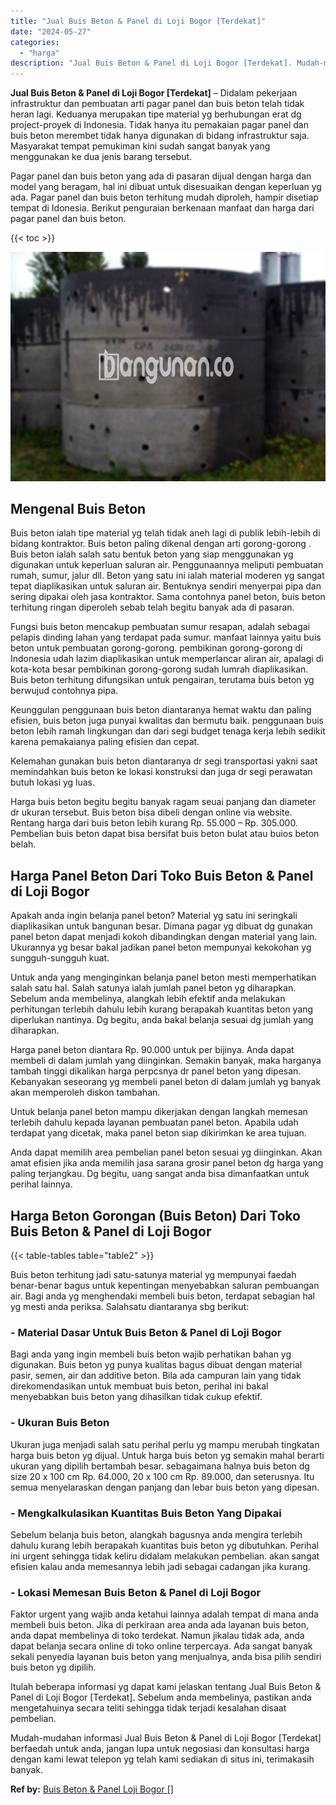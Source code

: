 ```yaml
---
title: "Jual Buis Beton & Panel di Loji Bogor [Terdekat]"
date: "2024-05-27"
categories: 
  - "harga"
description: "Jual Buis Beton & Panel di Loji Bogor [Terdekat]. Mudah-mudahan informasi Jual Buis Beton & Panel di Loji Bogor [Terdekat] berfaedah untuk anda, jangan lup..."
---
```


**Jual Buis Beton & Panel di Loji Bogor \[Terdekat\]** – Didalam pekerjaan infrastruktur dan pembuatan arti pagar panel dan buis beton telah tidak heran lagi. Keduanya merupakan tipe material yg berhubungan erat dg project-proyek di Indonesia. Tidak hanya itu pemakaian pagar panel dan buis beton merembet tidak hanya digunakan di bidang infrastruktur saja. Masyarakat tempat pemukiman kini sudah sangat banyak yang menggunakan ke dua jenis barang tersebut.

Pagar panel dan buis beton yang ada di pasaran dijual dengan harga dan model yang beragam, hal ini dibuat untuk disesuaikan dengan keperluan yg ada. Pagar panel dan buis beton terhitung mudah diproleh, hampir disetiap tempat di Idonesia. Berikut penguraian berkenaan manfaat dan harga dari pagar panel dan buis beton.

{{< toc >}}

![Jual Buis Beton & Panel di Loji Bogor [Terdekat]](/images/jual-panel-buis-beton-murah-24.png)

## Mengenal Buis Beton

Buis beton ialah tipe material yg telah tidak aneh lagi di publik lebih-lebih di bidang kontraktor. Buis beton paling dikenal dengan arti gorong-gorong . Buis beton ialah salah satu bentuk beton yang siap menggunakan yg digunakan untuk keperluan saluran air. Penggunaannya meliputi pembuatan rumah, sumur, jalur dll. Beton yang satu ini ialah material moderen yg sangat tepat diaplikasikan untuk saluran air. Bentuknya sendiri menyerpai pipa dan sering dipakai oleh jasa kontraktor. Sama contohnya panel beton, buis beton terhitung ringan diperoleh sebab telah begitu banyak ada di pasaran.

Fungsi buis beton mencakup pembuatan sumur resapan, adalah sebagai pelapis dinding lahan yang terdapat pada sumur. manfaat lainnya yaitu buis beton untuk pembuatan gorong-gorong. pembikinan gorong-gorong di Indonesia udah lazim diaplikasikan untuk memperlancar aliran air, apalagi di kota-kota besar pembikinan gorong-gorong sudah lumrah diaplikasikan. Buis beton terhitung difungsikan untuk pengairan, terutama buis beton yg berwujud contohnya pipa.

Keunggulan penggunaan buis beton diantaranya hemat waktu dan paling efisien, buis beton juga punyai kwalitas dan bermutu baik. penggunaan buis beton lebih ramah lingkungan dan dari segi budget tenaga kerja lebih sedikit karena pemakaianya paling efisien dan cepat.

Kelemahan gunakan buis beton diantaranya dr segi transportasi yakni saat memindahkan buis beton ke lokasi konstruksi dan juga dr segi perawatan butuh lokasi yg luas.

Harga buis beton begitu begitu banyak ragam seuai panjang dan diameter dr ukuran tersebut. Buis beton bisa dibeli dengan online via website. Rentang harga dari buis beton lebih kurang Rp. 55.000 – Rp. 305.000. Pembelian buis beton dapat bisa bersifat buis beton bulat atau buios beton belah.

## Harga Panel Beton Dari Toko Buis Beton & Panel di Loji Bogor

Apakah anda ingin belanja panel beton? Material yg satu ini seringkali diaplikasikan untuk bangunan besar. Dimana pagar yg dibuat dg gunakan panel beton dapat menjadi kokoh dibandingkan dengan material yang lain. Ukurannya yg besar bakal jadikan panel beton mempunyai kekokohan yg sungguh-sungguh kuat.

Untuk anda yang menginginkan belanja panel beton mesti memperhatikan salah satu hal. Salah satunya ialah jumlah panel beton yg diharapkan. Sebelum anda membelinya, alangkah lebih efektif anda melakukan perhitungan terlebih dahulu lebih kurang berapakah kuantitas beton yang diperlukan nantinya. Dg begitu, anda bakal belanja sesuai dg jumlah yang diharapkan.

Harga panel beton diantara Rp. 90.000 untuk per bijinya. Anda dapat membeli di dalam jumlah yang diinginkan. Semakin banyak, maka harganya tambah tinggi dikalikan harga perpcsnya dr panel beton yang dipesan. Kebanyakan seseorang yg membeli panel beton di dalam jumlah yg banyak akan memperoleh diskon tambahan.

Untuk belanja panel beton mampu dikerjakan dengan langkah memesan terlebih dahulu kepada layanan pembuatan panel beton. Apabila udah terdapat yang dicetak, maka panel beton siap dikirimkan ke area tujuan.

Anda dapat memilih area pembelian panel beton sesuai yg diinginkan. Akan amat efisien jika anda memilih jasa sarana grosir panel beton dg harga yang paling terjangkau. Dg begitu, uang sangat anda bisa dimanfaatkan untuk perihal lainnya.

## Harga Beton Gorongan (Buis Beton) Dari Toko Buis Beton & Panel di Loji Bogor

{{< table-tables table="table2" >}}

Buis beton terhitung jadi satu-satunya material yg mempunyai faedah benar-benar bagus untuk kepentingan menyebabkan saluran pembuangan air. Bagi anda yg menghendaki membeli buis beton, terdapat sebagian hal yg mesti anda periksa. Salahsatu diantaranya sbg berikut:

### \- Material Dasar Untuk Buis Beton & Panel di Loji Bogor

Bagi anda yang ingin membeli buis beton wajib perhatikan bahan yg digunakan. Buis beton yg punya kualitas bagus dibuat dengan material pasir, semen, air dan additive beton. Bila ada campuran lain yang tidak direkomendasikan untuk membuat buis beton, perihal ini bakal menyebabkan buis beton yang dihasilkan tidak cukup efektif.

### \- Ukuran Buis Beton

Ukuran juga menjadi salah satu perihal perlu yg mampu merubah tingkatan harga buis beton yg dijual. Untuk harga buis beton yg semakin mahal berarti ukuran yang dipilih bertambah besar. sebagaimana halnya buis beton dg size 20 x 100 cm Rp. 64.000, 20 x 100 cm Rp. 89.000, dan seterusnya. Itu semua menyelaraskan dengan panjang dan lebar buis beton yang dipesan.

### \- Mengkalkulasikan Kuantitas Buis Beton Yang Dipakai

Sebelum belanja buis beton, alangkah bagusnya anda mengira terlebih dahulu kurang lebih berapakah kuantitas buis beton yg dibutuhkan. Perihal ini urgent sehingga tidak keliru didalam melakukan pembelian. akan sangat efisien kalau anda memesannya lebih jadi sebagai cadangan jika kurang.

### \- Lokasi Memesan Buis Beton & Panel di Loji Bogor

Faktor urgent yang wajib anda ketahui lainnya adalah tempat di mana anda membeli buis beton. Jika di perkiraan area anda ada layanan buis beton, anda dapat membelinya di toko terdekat. Namun jikalau tidak ada, anda dapat belanja secara online di toko online terpercaya. Ada sangat banyak sekali penyedia layanan buis beton yang menjualnya, anda bisa pilih sendiri buis beton yg dipilih.

Itulah beberapa informasi yg dapat kami jelaskan tentang Jual Buis Beton & Panel di Loji Bogor \[Terdekat\]. Sebelum anda membelinya, pastikan anda mengetahuinya secara teliti sehingga tidak terjadi kesalahan disaat pembelian.

Mudah-mudahan informasi Jual Buis Beton & Panel di Loji Bogor \[Terdekat\] berfaedah untuk anda, jangan lupa untuk negosiasi dan konsultasi harga dengan kami lewat telepon yg telah kami sediakan di situs ini, terimakasih banyak.

**Ref by:** [Buis Beton & Panel Loji Bogor []](https://id.wikipedia.org/wiki/Buis)
